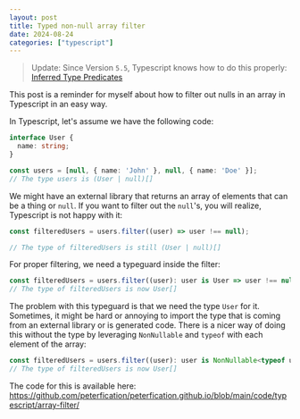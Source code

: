 ```yaml
---
layout: post
title: Typed non-null array filter
date: 2024-08-24
categories: ["typescript"]
---
```


> Update: Since Version `5.5`, Typescript knows how to do this properly: [Inferred Type Predicates](https://devblogs.microsoft.com/typescript/announcing-typescript-5-5-beta/#inferred-type-predicates)

This post is a reminder for myself about how to filter out nulls in an array in Typescript in an easy way.

In Typescript, let's assume we have the following code:

```typescript
interface User {
  name: string;
}

const users = [null, { name: 'John' }, null, { name: 'Doe' }];
// The type users is (User | null)[]
```

We might have an external library that returns an array of elements that can be a thing or `null`. If you want to filter out the `null`'s, you will realize, Typescript is not happy with it:

```typescript
const filteredUsers = users.filter((user) => user !== null);

// The type of filteredUsers is still (User | null)[]
```

For proper filtering, we need a typeguard inside the filter:

```typescript
const filteredUsers = users.filter((user): user is User => user !== null);
// The type of filteredUsers is now User[]
```

The problem with this typeguard is that we need the type `User` for it. Sometimes, it might be hard or annoying to import the type that is coming from an external library or is generated code. There is a nicer way of doing this without the type by leveraging `NonNullable` and `typeof` with each element of the array:

```typescript
const filteredUsers = users.filter((user): user is NonNullable<typeof user> => user !== null);
// The type of filteredUsers is now User[]
```

The code for this is available here: https://github.com/peterfication/peterfication.github.io/blob/main/code/typescript/array-filter/

